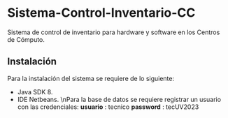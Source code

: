 # Sistema-Control-Inventario-CC
Sistema de control de inventario para hardware y software en los Centros de Cómputo.

## Instalación
Para la instalación del sistema se requiere de lo siguiente:
- Java SDK 8.
- IDE Netbeans.
\nPara la base de datos se requiere registrar un usuario con las credenciales:
**usuario** : tecnico
**password** : tecUV2023 
